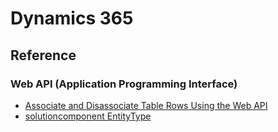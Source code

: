 # Dynamics 365

## Reference

### Web API (Application Programming Interface)
* [Associate and Disassociate Table Rows Using the Web API](https://docs.microsoft.com/en-us/powerapps/developer/data-platform/webapi/associate-disassociate-entities-using-web-api)
* [solutioncomponent EntityType](https://docs.microsoft.com/en-us/dynamics365/customer-engagement/web-api/solutioncomponent)